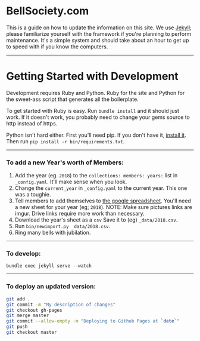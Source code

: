 
# BellSociety.com

This is a guide on how to update the information on this site. We use [Jekyll](http://jekyllrb.com/); please familiarize yourself with the framework if you're planning to perform maintenance. It's a simple system and should take about an hour to get up to speed with if you know the computers.

---

# Getting Started with Development

Development requires Ruby and Python. Ruby for the site and Python for the sweet-ass script that generates all the boilerplate.

To get started with Ruby is easy. Run `bundle install` and it should just work.
If it doesn't work, you probably need to change your gems source to http instead of https.

Python isn't hard either. First you'll need pip. If you don't have it, [install it](http://python-packaging-user-guide.readthedocs.org/en/latest/installing/#install-pip-setuptools-and-wheel). Then run `pip install -r bin/requirements.txt`.

---

### To add a new Year's worth of Members:

1. Add the year (eg. `2018`) to the `collections: members: years:` list in `_config.yaml`. It'll make sense when you look.
2. Change the `current_year` in `_config.yaml` to the current year. This one was a toughie.
3. Tell members to add themselves to [the google spreadsheet](https://docs.google.com/spreadsheets/d/1vTla34lK53UFgDouSKHVU4uz2mYWKU7Ib8KsNG7ARu4/edit#gid=0). You'll need a new sheet for your year (eg; `2018`). NOTE: Make sure pictures links are imgur. Drive links require more work than necessary.
4. Download the year's sheet as a `csv` Save it to (eg) `_data/2018.csv`.
5. Run `bin/newimport.py _data/2018.csv`.
5. Ring many bells with jubilation.

---

### To develop:

`bundle exec jekyll serve --watch`

---

### To deploy an updated version:


```sh
git add .
git commit -m "My description of changes"
git checkout gh-pages
git merge master
git commit --allow-empty -m "Deploying to Github Pages at `date`"
git push
git checkout master
```
